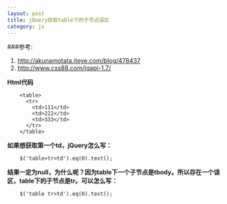 ```yaml
---
layout: post
title: jQuery获取table下的子节点误区
category: js
---
```


###参考: 
1. <http://akunamotata.iteye.com/blog/478437>
2. <http://www.css88.com/jqapi-1.7/>

**Html代码**

        <table>
          <tr>
            <td>111</td>
            <td>222</td>
            <td>333</td>
          </tr>
        </table>

**如果想获取第一个td，jQuery怎么写：**

        $('table>tr>td').eq(0).text();  
        
**结果一定为null，为什么呢？因为table下一个子节点是tbody。所以存在一个误区，table下的子节点是tr。可以怎么写：**

        $('table tr>td').eq(0).text();  
